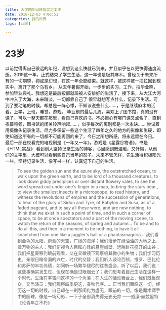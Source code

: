 ```yaml
---
title: 大学四年回顾及实习工作
date: 2018-12-03 4:06:51
categories: 我的世界
tags: [回顾]

---
```

# 23岁
以前觉得离自己很远的年纪，没想到这么快就已到来，并且似乎在以更快得速度流逝。2019这一年，正式结束了学生生活，这一年也是极其麻木。曾经关于未来所有的一切期望，抑或是幻想，在这一年全部结束。就这样，被这样被一把拉回到现实中，离开了那个乌有乡。
从去年暑假开始，一步步的实习，工作，拍毕业照，参加毕业典礼。我想这是最后按部就班被人安排好的生活了，接下来，从大江大河中冲入了大海，未来暗淡，一切都靠自己了
很早就想写点什么，记录下生活。可到了要动笔的时候，却总是一阵心悸，不知该说些什么……，于是继续麻木的活着，上学，上班，睡觉，游戏。
毕业前的最后几周，喜欢上了图书馆，真的没有课了，可以一整天都在那里，看自己喜欢的书，不必担心有哪门课又点名了，直到夜幕将领，图书馆的闭关铃声响起……，似乎每次的离别都是一次永诀……
尝试着用摄像头记录生活，尽力多保留一些这个生活了四年之久的地方的影像和生硬，即使知道这所有的一切都不可能再回的来了，今日之所想所感，将永远留在今日。
最后一部在校看完的电视剧是《一年又一年》，游戏是《星露谷物语》，书是《HTML实战》
看到别人坚持记录生活的博客，心里感到既温暖，又忏悔，从他们的文字里，大概可以看到些自己当年的影子。未来不管怎样，先生活得积极阳光一些，坚持记录生活，像写书一样，认真记下自己的生活。

>To see the golden sun and the azure sky, the outstretched ocean, to walk upon the green earth, and to be lord of a thousand creatures, to look down giddy precipices or over distant flowery vales, to see the word spread out under one's finger in a map, to bring the stars near , to view the smallest insects in a microscope, to read history, and witness the revolutions of empires and the succession of generations, to hear of the glory of Sidon and Tyre, of Babylon and Susa, as of a faded pageant, and to say all these were, and are now nothing, to think that we exist in such a point of time, and in such a corner of space, to be at once spectators and a part of the moving scene, to watch the return of the seasons, of spring and autumn...
>To be and to do all this, and then in a moment to be nothing, to have it all snantched from one like a juggler's ball or a phantasmagoria...
>我们看到金色的太阳，蔚蓝的天空，广阔的海洋；我们漫步在绿油油的大地之上，做万物的主人；我们俯视令人目眩心悸的悬崖峭壁，远眺鲜花盛开的山谷；我们把星辰移到眼前观看，又在显微镜下观察极其微小的生物；我们学习历史，亲眼目睹帝国的兴亡，时代的交替；我们听人谈论西顿，推罗、巴比伦和苏萨的丰功伟绩，如同听一场繁华褪尽的往昔盛会，听了以后，我们说：这些事确实发生过，但现在确是过眼烟云了；我们思考着自己生活在这样一个时代，生活在宇宙间这样的一个角落；在人生的活动舞台上，我们既当观众，又当演员；我们观察四季更迭，春秋代序……
>正当我们面临这一切，经历这一切的时候，自己却在一刹那间化为虚无，眼前的一切，像是魔术师手中的圆球，像是一场幻影，一下子全部消失得无影无踪
>——威廉·赫兹里特《论青年之不朽》

